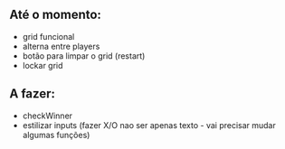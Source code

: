 ## Até o momento:
- grid funcional
- alterna entre players
- botão para limpar o grid (restart)
- lockar grid

## A fazer:
- checkWinner
- estilizar inputs (fazer X/O nao ser apenas texto - vai precisar mudar algumas funções)
